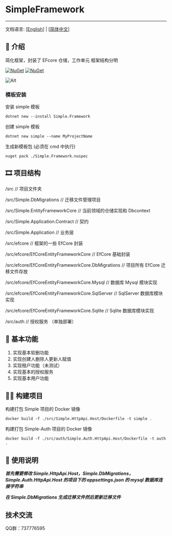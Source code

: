 # SimpleFramework

---

文档语言: [[English](README.en.md)] | [[简体中文](README.md)]

## 🎈 介绍

简化框架，封装了 EFcore 仓储，工作单元
框架结构分明

[![NuGet](https://img.shields.io/nuget/dt/Simple.Framework.svg?label=NuGet&style=flat&logo=nuget)](https://www.nuget.org/packages/Simple.Framework/)
[![NuGet](https://img.shields.io/nuget/v/Simple.Framework.svg?label=NuGet&style=flat&logo=nuget)](https://www.nuget.org/packages/Simple.Framework/)

![Alt](https://repobeats.axiom.co/api/embed/17958d5a05cdd2ceebafc987ad9be05de01c4b31.svg "Repobeats analytics image")

### 模板安装

安装 simple 模板

```shell
dotnet new --install Simple.Framework
```

创建 simple 模板

```shell
dotnet new simple --name MyProjectName
```

生成新模板包 (必须在 cmd 中执行)

```shell
nuget pack ./Simple.Framework.nuspec
```

## 🎞️ 项目结构

/src // 项目文件夹

/src/Simple.DbMigrations // 迁移文件管理项目

/src/Simple.EntityFrameworkCore // 当前领域的仓储实现和 Dbcontext

/src/Simple.Application.Contract // 契约

/src/Simple.Application // 业务层

/src/efcore // 框架的一些 EfCore 封装

/src/efcore/EfCoreEntityFrameworkCore // EfCore 基础封装

/src/efcore/EfCoreEntityFrameworkCore.DbMigrations // 项目所有 EfCore 迁移文件存放

/src/efcore/EfCoreEntityFrameworkCore.Mysql // 数据库 Mysql 模块实现

/src/efcore/EfCoreEntityFrameworkCore.SqlServer // SqlServer 数据库模块实现

/src/efcore/EfCoreEntityFrameworkCore.Sqlite // Sqlite 数据库模块实现

/src/auth // 授权服务 （单独部署）

## 🍬 基本功能

1. 实现基本软删功能
2. 实现创建人删除人更新人赋值
3. 实现租户功能（未测试）
4. 实现基本的授权服务
5. 实现基本用户功能

## 🏴‍☠️ 构建项目

构建打包 Simple 项目的 Docker 镜像

```shell
docker build -f ./src/Simple.HttpApi.Host/Dockerfile -t simple .
```

构建打包 Simple-Auth 项目的 Docker 镜像

```shell
docker build -f ./src/auth/Simple.Auth.HttpApi.Host/Dockerfile -t auth .
```

## 🛞 使用说明

**_首先需要修改 Simple.HttpApi.Host，Simple.DbMigrations，Simple.Auth.HttpApi.Host 的项目下的 appsettings.json 的 mysql 数据库连接字符串_**

**_在 Simple.DbMigrations 生成迁移文件然后更新迁移文件_**

## 技术交流
QQ群：737776595

